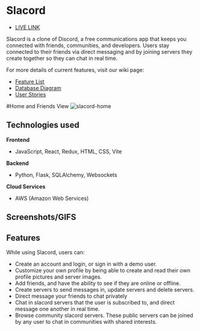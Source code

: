 # Slacord
- [LIVE LINK](https://slacord.onrender.com)

Slacord is a clone of Discord, a free communications app that keeps you connected with friends, communities, and developers. Users stay connected to their friends via direct messaging and by joining servers they create together so they can chat in real time.

For more details of current features, visit our wiki page:
* [Feature List](https://github.com/cathalpaz/discord-clone/wiki/Feature-List)
* [Database Diagram](https://github.com/cathalpaz/discord-clone/wiki/Database-Diagram)
* [User Stories](https://github.com/cathalpaz/discord-clone/wiki/User-Stories)

#Home and Friends View
![slacord-home](https://github.com/cathalpaz/discord-clone/assets/65454757/4e1aeaab-7515-48c4-bf9f-5c765163bbaa)

## Technologies used

**Frontend**
- JavaScript, React, Redux, HTML, CSS, Vite

**Backend**
- Python, Flask, SQLAlchemy, Websockets

 **Cloud Services**
 - AWS (Amazon Web Services)

## Screenshots/GIFS


## Features

While using Slacord, users can:

 - Create an account and login, or sign in with a demo user.
 - Customize your own profile by being able to create and read their own profile pictures and server images.
 - Add friends, and have the ability to see if they are online or offline.
 - Create servers to send messages in, update servers and delete servers.
 - Direct message your friends to chat privately
 - Chat in slacord servers that the user is subscribed to, and direct message one another in real time. 
 - Browse community slacord servers. These public servers can be joined by any user to chat in communities with shared interests.
